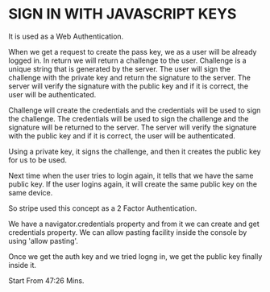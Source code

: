 # SIGN IN WITH JAVASCRIPT KEYS

It is used as a Web Authentication.

When we get a request to create the pass key, we as a user will be already logged in. In return we will return a challenge to the user. Challenge is a unique string that is generated by the server. The user will sign the challenge with the private key and return the signature to the server. The server will verify the signature with the public key and if it is correct, the user will be authenticated.

Challenge will create the credentials and the credentials will be used to sign the challenge. The credentials will be used to sign the challenge and the signature will be returned to the server. The server will verify the signature with the public key and if it is correct, the user will be authenticated.

Using a private key, it signs the challenge, and then it creates the public key for us to be used.

Next time when the user tries to login again, it tells that we have the same public key. If the user logins again, it will create the same public key on the same device.

So stripe used this concept as a 2 Factor Authentication.

We have a navigator.credentials property and from it we can create and get credentials property. We can allow pasting facility inside the console by using 'allow pasting'.

Once we get the auth key and we tried logng in, we get the public key finally inside it.

Start From 47:26 Mins.

